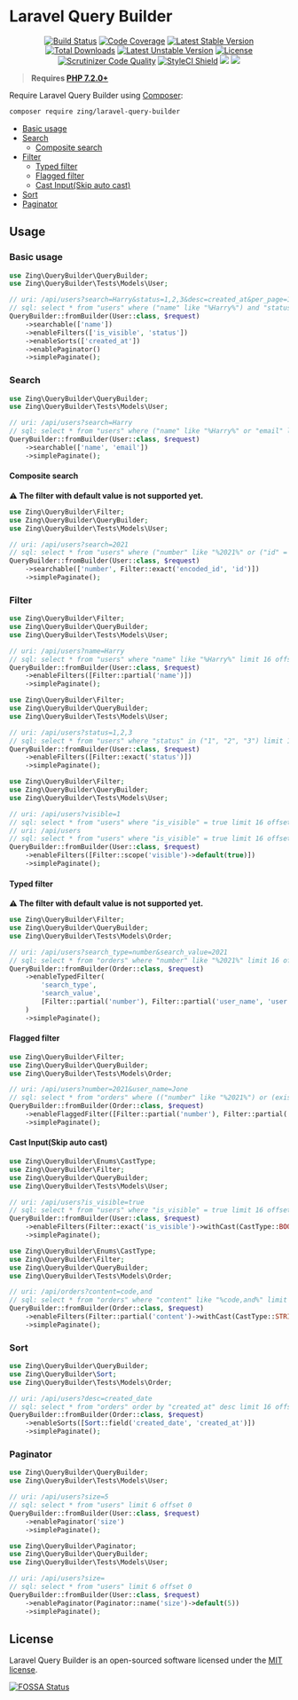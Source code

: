 # Laravel Query Builder

<p align="center">
<a href="https://github.com/zingimmick/laravel-query-builder/actions/workflows/tests.yml"><img src="https://github.com/zingimmick/laravel-query-builder/actions/workflows/tests.yml/badge.svg" alt="Build Status"></a>
<a href="https://codecov.io/gh/zingimmick/laravel-query-builder"><img src="https://codecov.io/gh/zingimmick/laravel-query-builder/branch/master/graph/badge.svg" alt="Code Coverage" /></a>
<a href="https://packagist.org/packages/zing/laravel-query-builder"><img src="https://poser.pugx.org/zing/laravel-query-builder/v/stable.svg" alt="Latest Stable Version"></a>
<a href="https://packagist.org/packages/zing/laravel-query-builder"><img src="https://poser.pugx.org/zing/laravel-query-builder/downloads" alt="Total Downloads"></a>
<a href="https://packagist.org/packages/zing/laravel-query-builder"><img src="https://poser.pugx.org/zing/laravel-query-builder/v/unstable.svg" alt="Latest Unstable Version"></a>
<a href="https://packagist.org/packages/zing/laravel-query-builder"><img src="https://poser.pugx.org/zing/laravel-query-builder/license" alt="License"></a>
<a href="https://scrutinizer-ci.com/g/zingimmick/laravel-query-builder"><img src="https://scrutinizer-ci.com/g/zingimmick/laravel-query-builder/badges/quality-score.png" alt="Scrutinizer Code Quality"></a>
<a href="https://github.styleci.io/repos/255621279"><img src="https://github.styleci.io/repos/255621279/shield?branch=master" alt="StyleCI Shield"></a>
<a href="https://codeclimate.com/github/zingimmick/laravel-query-builder/maintainability"><img src="https://api.codeclimate.com/v1/badges/6bd3cbd5bd75b6ec5b2e/maintainability" /></a>
<a href="https://app.fossa.com/projects/git%2Bgithub.com%2Fzingimmick%2Flaravel-query-builder?ref=badge_shield" alt="FOSSA Status"><img src="https://app.fossa.com/api/projects/git%2Bgithub.com%2Fzingimmick%2Flaravel-query-builder.svg?type=shield"/></a>
</p>

> **Requires [PHP 7.2.0+](https://php.net/releases/)**

Require Laravel Query Builder using [Composer](https://getcomposer.org):

```bash
composer require zing/laravel-query-builder
```

- [Basic usage](#basic-usage)
- [Search](#search)
  - [Composite search](#composite-search)
- [Filter](#filter)
  - [Typed filter](#typed-filter)
  - [Flagged filter](#flagged-filter)
  - [Cast Input(Skip auto cast)](#cast-inputskip-auto-cast)
- [Sort](#sort)
- [Paginator](#paginator)


## Usage

### Basic usage

```php
use Zing\QueryBuilder\QueryBuilder;
use Zing\QueryBuilder\Tests\Models\User;

// uri: /api/users?search=Harry&status=1,2,3&desc=created_at&per_page=10
// sql: select * from "users" where ("name" like "%Harry%") and "status" in ("1", "2", "3") order by "created_at" desc limit 11 offset 0
QueryBuilder::fromBuilder(User::class, $request)
    ->searchable(['name'])
    ->enableFilters(['is_visible', 'status'])
    ->enableSorts(['created_at'])
    ->enablePaginator()
    ->simplePaginate();
```

### Search

```php
use Zing\QueryBuilder\QueryBuilder;
use Zing\QueryBuilder\Tests\Models\User;

// uri: /api/users?search=Harry
// sql: select * from "users" where ("name" like "%Harry%" or "email" like "%Harry%") limit 16 offset 0
QueryBuilder::fromBuilder(User::class, $request)
    ->searchable(['name', 'email'])
    ->simplePaginate();
```

#### Composite search

**⚠️ The filter with default value is not supported yet.**

```php
use Zing\QueryBuilder\Filter;
use Zing\QueryBuilder\QueryBuilder;
use Zing\QueryBuilder\Tests\Models\User;

// uri: /api/users?search=2021
// sql: select * from "users" where ("number" like "%2021%" or ("id" = "2021")) limit 16 offset 0
QueryBuilder::fromBuilder(User::class, $request)
    ->searchable(['number', Filter::exact('encoded_id', 'id')])
    ->simplePaginate();
```

### Filter

```php
use Zing\QueryBuilder\Filter;
use Zing\QueryBuilder\QueryBuilder;
use Zing\QueryBuilder\Tests\Models\User;

// uri: /api/users?name=Harry
// sql: select * from "users" where "name" like "%Harry%" limit 16 offset 0
QueryBuilder::fromBuilder(User::class, $request)
    ->enableFilters([Filter::partial('name')])
    ->simplePaginate();
```

```php
use Zing\QueryBuilder\Filter;
use Zing\QueryBuilder\QueryBuilder;
use Zing\QueryBuilder\Tests\Models\User;

// uri: /api/users?status=1,2,3
// sql: select * from "users" where "status" in ("1", "2", "3") limit 16 offset 0
QueryBuilder::fromBuilder(User::class, $request)
    ->enableFilters([Filter::exact('status')])
    ->simplePaginate();
```

```php
use Zing\QueryBuilder\Filter;
use Zing\QueryBuilder\QueryBuilder;
use Zing\QueryBuilder\Tests\Models\User;

// uri: /api/users?visible=1
// sql: select * from "users" where "is_visible" = true limit 16 offset 0
// uri: /api/users
// sql: select * from "users" where "is_visible" = true limit 16 offset 0
QueryBuilder::fromBuilder(User::class, $request)
    ->enableFilters([Filter::scope('visible')->default(true)])
    ->simplePaginate();
```

#### Typed filter

**⚠️ The filter with default value is not supported yet.**

```php
use Zing\QueryBuilder\Filter;
use Zing\QueryBuilder\QueryBuilder;
use Zing\QueryBuilder\Tests\Models\Order;

// uri: /api/users?search_type=number&search_value=2021
// sql: select * from "orders" where "number" like "%2021%" limit 16 offset 0
QueryBuilder::fromBuilder(Order::class, $request)
    ->enableTypedFilter(
        'search_type',
        'search_value',
        [Filter::partial('number'), Filter::partial('user_name', 'user.name')]
    )
    ->simplePaginate();
```

#### Flagged filter

```php
use Zing\QueryBuilder\Filter;
use Zing\QueryBuilder\QueryBuilder;
use Zing\QueryBuilder\Tests\Models\Order;

// uri: /api/users?number=2021&user_name=Jone
// sql: select * from "orders" where (("number" like "%2021%") or (exists (select * from "users" where "orders"."user_id" = "users"."id" and "users"."name" like "%Jone%"))) limit 16 offset 0
QueryBuilder::fromBuilder(Order::class, $request)
    ->enableFlaggedFilter([Filter::partial('number'), Filter::partial('user_name', 'user.name')])
    ->simplePaginate();
```

#### Cast Input(Skip auto cast)

```php
use Zing\QueryBuilder\Enums\CastType;
use Zing\QueryBuilder\Filter;
use Zing\QueryBuilder\QueryBuilder;
use Zing\QueryBuilder\Tests\Models\User;

// uri: /api/users?is_visible=true
// sql: select * from "users" where "is_visible" = true limit 16 offset 0
QueryBuilder::fromBuilder(User::class, $request)
    ->enableFilters(Filter::exact('is_visible')->withCast(CastType::BOOLEAN))
    ->simplePaginate();
```

```php
use Zing\QueryBuilder\Enums\CastType;
use Zing\QueryBuilder\Filter;
use Zing\QueryBuilder\QueryBuilder;
use Zing\QueryBuilder\Tests\Models\Order;

// uri: /api/orders?content=code,and
// sql: select * from "orders" where "content" like "%code,and%" limit 16 offset 0
QueryBuilder::fromBuilder(Order::class, $request)
    ->enableFilters(Filter::partial('content')->withCast(CastType::STRING))
    ->simplePaginate();
```

### Sort

```php
use Zing\QueryBuilder\QueryBuilder;
use Zing\QueryBuilder\Sort;
use Zing\QueryBuilder\Tests\Models\Order;

// uri: /api/users?desc=created_date
// sql: select * from "orders" order by "created_at" desc limit 16 offset 0
QueryBuilder::fromBuilder(Order::class, $request)
    ->enableSorts([Sort::field('created_date', 'created_at')])
    ->simplePaginate();
```

### Paginator

```php
use Zing\QueryBuilder\QueryBuilder;
use Zing\QueryBuilder\Tests\Models\User;

// uri: /api/users?size=5
// sql: select * from "users" limit 6 offset 0
QueryBuilder::fromBuilder(User::class, $request)
    ->enablePaginator('size')
    ->simplePaginate();
```

```php
use Zing\QueryBuilder\Paginator;
use Zing\QueryBuilder\QueryBuilder;
use Zing\QueryBuilder\Tests\Models\User;

// uri: /api/users?size=
// sql: select * from "users" limit 6 offset 0
QueryBuilder::fromBuilder(User::class, $request)
    ->enablePaginator(Paginator::name('size')->default(5))
    ->simplePaginate();
```

## License

Laravel Query Builder is an open-sourced software licensed under the [MIT license](LICENSE).

[![FOSSA Status](https://app.fossa.com/api/projects/git%2Bgithub.com%2Fzingimmick%2Flaravel-query-builder.svg?type=large)](https://app.fossa.com/projects/git%2Bgithub.com%2Fzingimmick%2Flaravel-query-builder?ref=badge_large)
